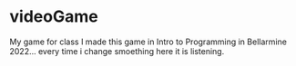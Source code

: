 # videoGame
 My game for class
I made this game in Intro to Programming in Bellarmine 2022... every time i change smoething here it is listening.




